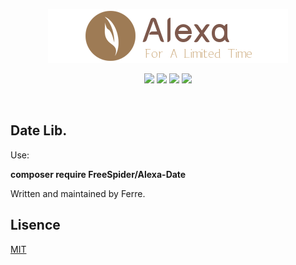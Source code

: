 <p align="center"><img src="https://raw.githubusercontent.com/FreeSpider/Resources/master/img/alexa-logo.png"></p>
<p align="center">
<a href="https://travis-ci.org/FreeSpider/Alexa-Date"><img src="https://travis-ci.org/FreeSpider/Alexa-Date.svg?branch=master"></a>
<!-- <a href="https://travis-ci.org/FreeSpider/Alexa-Date"><img src="https://img.shields.io/github/release/FreeSpider/Alexa-Date.svg"></a> -->
<a href="https://github.com/FreeSpider/Alexa-Date/releases"><img src="https://img.shields.io/github/release/FreeSpider/Alexa-Date.svg"></a>
<a href="https://github.com/FreeSpider/Alexa-Date/blob/master/LICENSE"><img src="https://img.shields.io/badge/license-MIT-3e8374.svg"></a>
<a href="#"><img src="https://img.shields.io/badge/language-php-45d298.svg"></a>
</p>
<br />

## Date Lib. ##

Use:

**composer require FreeSpider/Alexa-Date**

Written and maintained by Ferre.


## Lisence ##

[MIT](https://opensource.org/licenses/MIT "MIT")
